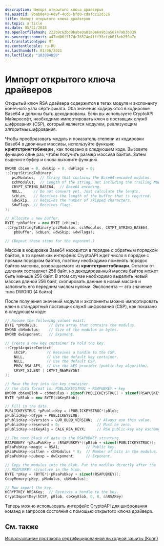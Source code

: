 ```yaml
---
description: Импорт открытого ключа драйверов
ms.assetid: 9bab0e43-6e9f-4cdb-bfd0-cdafcc12d526
title: Импорт открытого ключа драйверов
ms.topic: article
ms.date: 05/31/2018
ms.openlocfilehash: 222b9c62bd9babe0a01a0e6a9b3a50747ab3b039
ms.sourcegitcommit: a47bd86f517de76374e4fff33cfeb613eb259a7e
ms.translationtype: MT
ms.contentlocale: ru-RU
ms.lasthandoff: 01/06/2021
ms.locfileid: "103894850"
---
```

# <a name="importing-the-drivers-public-key"></a>Импорт открытого ключа драйверов

Открытый ключ RSA драйвера содержится в тегах модуля и экспоненту конечного узла сертификата. Оба значения кодируются в кодировке Base64 и должны быть декодированы. Если вы используете CryptoAPI Майкрософт, необходимо импортировать ключ в поставщик служб шифрования (CSP), который является модулем, реализующим алгоритмы шифрования.

Чтобы преобразовать модуль и показатель степени из кодировки Base64 в двоичные массивы, используйте функцию **криптстрингтобинари** , как показано в следующем коде. Вызовите функцию один раз, чтобы получить размер массива байтов. Затем выделите буфер и снова вызовите функцию.


```C++
DWORD cbLen = 0, dwSkip = 0, dwFlags = 0;
::CryptStringToBinary(
   pszModulus,  // String that contains the Base64-encoded modulus.
   cchModulus,  // Length of the string, not including the trailing NULL.
   CRYPT_STRING_BASE64,  // Base64 encoding.
   NULL,     // Do not convert yet. Just calculate the length.
   &cbLen,   // Receives the length of the buffer that is required.
   &dwSkip,  // Receives the number of skipped characters.
   &dwFlags  // Receives flags.
);

// Allocate a new buffer.
BYTE *pbBuffer = new BYTE [cbLen];
::CryptStringToBinary(pszModulus, cchModulus, CRYPT_STRING_BASE64, 
    pbBuffer, &cbLen, &dwSkip, &dwFlags);

// (Repeat these steps for the exponent.)
```



Массив в кодировке Base64 находится в порядке с обратным порядком байтов, в то время как интерфейс CryptoAPI ждет число в порядке с прямым порядком байтов, поэтому необходимо поменять порядок байтов массива, возвращаемого из **криптстрингтобинари**. Остаток от деления составляет 256 байт, но декодированный массив байтов может быть меньше 256 байт. В этом случае необходимо выделить новый массив длиной 256 байт, скопировать данные в новый массив и заполнить его передним числом нулями. Экспонента — это значение типа DWORD (4 байта).

После получения значений модуля и экспоненты можно импортировать ключ в стандартный поставщик служб шифрования (CSP), как показано в следующем коде:


```C++
// Assume the following values exist:
BYTE *pModulus;     // Byte array that contains the modulus.
DWORD cbModulus;    // Size of the modulus in bytes.
DWORD dwExponent;   // Exponent.

// Create a new key container to hold the key. 
::CryptAcquireContext(
    &hCSP,         // Receives a handle to the CSP.
    NULL,          // Use the default key container.
    NULL,          // Use the default CSP.
    PROV_RSA_AES,  // Use the AES provider (public-key algorithm).
    CRYPT_SILENT | CRYPT_NEWKEYSET 
);

// Move the key into the key container. 
// The data format is: PUBLICKEYSTRUC + RSAPUBKEY + key
DWORD cbKeyBlob = cbModulus + sizeof(PUBLICKEYSTRUC) + sizeof(RSAPUBKEY)
BYTE *pBlob = new BYTE[cbKeyBlob];

// Fill in the data.
PUBLICKEYSTRUC *pPublicKey = (PUBLICKEYSTRUC*)pBlob;
pPublicKey->bType = PUBLICKEYBLOB; 
pPublicKey->bVersion = CUR_BLOB_VERSION;  // Always use this value.
pPublicKey->reserved = 0;                 // Must be zero.
pPublicKey->aiKeyAlg = CALG_RSA_KEYX;     // RSA public-key key exchange. 

// The next block of data is the RSAPUBKEY structure.
RSAPUBKEY *pRsaPubKey = (RSAPUBKEY*)(pBlob + sizeof(PUBLICKEYSTRUC));
pRsaPubKey->magic = RSA1;            // Public key.
pRsaPubKey->bitlen = cbModulus * 8;  // Number of bits in the modulus.
pRsaPubKey->pubexp = dwExponent;     // Exponent.

// Copy the modulus into the blob. Put the modulus directly after the
// RSAPUBKEY structure in the blob.
BYTE *pKey = (BYTE*)(pRsaPubkey + sizeof(RSAPUBKEY));
CopyMemory(pKey, pModulus, cbModulus);

// Now import the key.
HCRYPTKEY hRSAKey;  // Receives a handle to the key.
CryptImportKey(hCSP, pBlob, cbKeyBlob, 0, 0, &hRSAKey) 
```



Теперь можно использовать интерфейс CryptoAPI для шифрования команд и запросов состояния с помощью открытого ключа драйвера.

## <a name="related-topics"></a>См. также

<dl> <dt>

[Использование протокола сертифицированной выходной защиты (Копп)](using-certified-output-protection-protocol--copp.md)
</dt> </dl>

 

 



